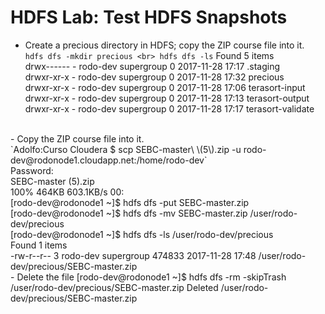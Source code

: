# HDFS Lab: Test HDFS Snapshots

- Create a precious directory in HDFS; copy the ZIP course file into it. <br>
  `hdfs dfs -mkdir precious <br>
  hdfs dfs -ls`
  Found 5 items <br>
  drwx------   - rodo-dev supergroup          0 2017-11-28 17:17 .staging <br>
  drwxr-xr-x   - rodo-dev supergroup          0 2017-11-28 17:32 precious <br>
  drwxr-xr-x   - rodo-dev supergroup          0 2017-11-28 17:06 terasort-input <br>
  drwxr-xr-x   - rodo-dev supergroup          0 2017-11-28 17:13 terasort-output <br>
  drwxr-xr-x   - rodo-dev supergroup          0 2017-11-28 17:17 terasort-validate <br>
<br>
- Copy the ZIP course file into it. <br>
`Adolfo:Curso Cloudera $ scp SEBC-master\ \(5\).zip -u rodo-dev@rodonode1.cloudapp.net:/home/rodo-dev`<br>
Password:<br>
SEBC-master (5).zip<br>                                                                                                                             100%  464KB 603.1KB/s   00:<br>
[rodo-dev@rodonode1 ~]$ hdfs dfs -put SEBC-master.zip <br>
[rodo-dev@rodonode1 ~]$ hdfs dfs -mv SEBC-master.zip /user/rodo-dev/precious <br>
[rodo-dev@rodonode1 ~]$ hdfs dfs -ls /user/rodo-dev/precious<br>
Found 1 items <br>
-rw-r--r--   3 rodo-dev supergroup     474833 2017-11-28 17:48 /user/rodo-dev/precious/SEBC-master.zip <br>
- Delete the file 
[rodo-dev@rodonode1 ~]$ hdfs dfs -rm -skipTrash /user/rodo-dev/precious/SEBC-master.zip
Deleted /user/rodo-dev/precious/SEBC-master.zip

